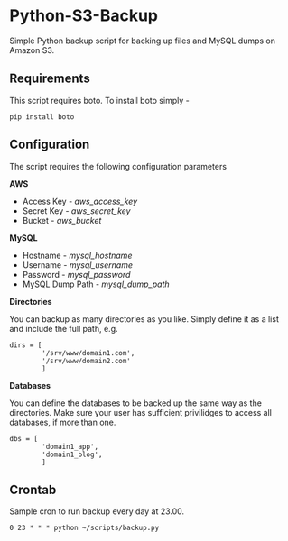 Python-S3-Backup
================

Simple Python backup script for backing up files and MySQL dumps on Amazon S3.

Requirements
------------

This script requires boto. To install boto simply -

```
pip install boto
```

Configuration
-------------

The script requires the following configuration parameters

**AWS**

* Access Key - _aws_access_key_
* Secret Key - _aws_secret_key_
* Bucket - _aws_bucket_

**MySQL**

* Hostname - _mysql_hostname_
* Username - _mysql_username_
* Password - _mysql_password_
* MySQL Dump Path - _mysql_dump_path_

**Directories**

You can backup as many directories as you like. Simply define it as a list and include the full path, e.g.

```
dirs = [
        '/srv/www/domain1.com',
        '/srv/www/domain2.com'
        ]
```

**Databases**

You can define the databases to be backed up the same way as the directories. Make sure your user has sufficient privilidges to access all databases, if more than one.

```
dbs = [
        'domain1_app',
        'domain1_blog',
        ]
```

Crontab
-------

Sample cron to run backup every day at 23.00.

```
0 23 * * * python ~/scripts/backup.py
```
